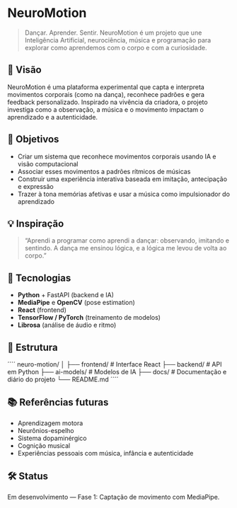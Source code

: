 # NeuroMotion

> Dançar. Aprender. Sentir. NeuroMotion é um projeto que une Inteligência Artificial, neurociência, música e programação para explorar como aprendemos com o corpo e com a curiosidade.

## 🌟 Visão

NeuroMotion é uma plataforma experimental que capta e interpreta movimentos corporais (como na dança), reconhece padrões e gera feedback personalizado. Inspirado na vivência da criadora, o projeto investiga como a observação, a música e o movimento impactam o aprendizado e a autenticidade.

## 🎯 Objetivos

- Criar um sistema que reconhece movimentos corporais usando IA e visão computacional
- Associar esses movimentos a padrões rítmicos de músicas
- Construir uma experiência interativa baseada em imitação, antecipação e expressão
- Trazer à tona memórias afetivas e usar a música como impulsionador do aprendizado

## 💡 Inspiração

> “Aprendi a programar como aprendi a dançar: observando, imitando e sentindo. A dança me ensinou lógica, e a lógica me levou de volta ao corpo.”

## 🧠 Tecnologias

- **Python** + FastAPI (backend e IA)
- **MediaPipe** e **OpenCV** (pose estimation)
- **React** (frontend)
- **TensorFlow / PyTorch** (treinamento de modelos)
- **Librosa** (análise de áudio e ritmo)

## 📁 Estrutura
´´´´
neuro-motion/
│
├── frontend/ # Interface React
├── backend/ # API em Python
├── ai-models/ # Modelos de IA
├── docs/ # Documentação e diário do projeto
└── README.md
´´´´

## 📚 Referências futuras

- Aprendizagem motora
- Neurônios-espelho
- Sistema dopaminérgico
- Cognição musical
- Experiências pessoais com música, infância e autenticidade

## 🛠️ Status

Em desenvolvimento — Fase 1: Captação de movimento com MediaPipe.


